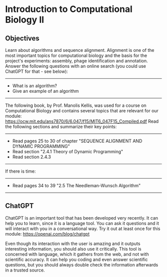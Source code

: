 # Introduction to Computational Biology II

## Objectives

Learn about algorithms and sequence alignment. Alignment is one of the most important topics for computational biology and the basis for the project's experiments: assembly, phage identification and annotation. Answer the following questions with an online search (you could use ChatGPT for that - see below):  

-------

- What is an algorithm? 
- Give an example of an algorithm

-----

The following book, by Prof. Manolis Kellis, was used for a course on Computational Biology and contains several topics that are relevant for our module: https://ocw.mit.edu/ans7870/6/6.047/f15/MIT6_047F15_Compiled.pdf Read the following sections and summarize their key points:

---------

- Read pages 25 to 30 of chapter "SEQUENCE ALIGNMENT AND DYNAMIC PROGRAMMING"  
- Read section "2.4.1 Theory of Dynamic Programming"
- Read section 2.4.3

---------

If there is time:

---------

- Read pages 34 to 39 "2.5 The Needleman-Wunsch Algorithm" 

---------

## ChatGPT

ChatGPT is an important tool that has been developed very recently. It can help you to learn, since it is a language tool. You can ask it questions and it will interact with you in a conversational way. Try it out at least once for this module: https://openai.com/blog/chatgpt  

Even though its interaction with the user is amazing and it outputs interesting information, you should also use it critically. This tool is concerned with language, which it gathers from the web, and not with scientific accuracy. It can help you coding and even answer scientific questions, but you should always double check the information afterwards in a trusted source.
